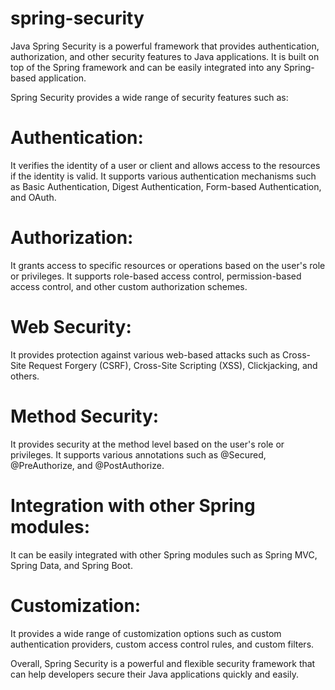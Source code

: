 # spring-security
Java Spring Security is a powerful framework that provides authentication, authorization, and other security features to Java applications. It is built on top of the Spring framework and can be easily integrated into any Spring-based application.

Spring Security provides a wide range of security features such as:

# Authentication: 
It verifies the identity of a user or client and allows access to the resources if the identity is valid. It supports various authentication mechanisms such as Basic Authentication, Digest Authentication, Form-based Authentication, and OAuth.

# Authorization: 
It grants access to specific resources or operations based on the user's role or privileges. It supports role-based access control, permission-based access control, and other custom authorization schemes.

# Web Security: 
It provides protection against various web-based attacks such as Cross-Site Request Forgery (CSRF), Cross-Site Scripting (XSS), Clickjacking, and others.

# Method Security: 
It provides security at the method level based on the user's role or privileges. It supports various annotations such as @Secured, @PreAuthorize, and @PostAuthorize.

# Integration with other Spring modules: 
It can be easily integrated with other Spring modules such as Spring MVC, Spring Data, and Spring Boot.

# Customization: 
It provides a wide range of customization options such as custom authentication providers, custom access control rules, and custom filters.

Overall, Spring Security is a powerful and flexible security framework that can help developers secure their Java applications quickly and easily.
